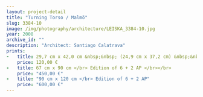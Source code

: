 ```yaml
---
layout: project-detail
title: "Turning Torso / Malmö"
slug: 3384-10
image: /img/photography/architecture/LEISKA_3384-10.jpg
year: 2008
archive_id: ""
description: "Architect: Santiago Calatrava"
prints:
-   title: 29,7 cm x 42,0 cm &nbsp;&nbsp; (24,9 cm x 37,2 cm) &nbsp;&nbsp;</br> Edition of 120 + 6 AP </br></br> 
    price: 120,00 €
-   title: 67 cm x 90 cm </br> Edition of 6 + 2 AP </br></br>
    price: "450,00 €"
-   title: "90 cm x 120 cm </br> Edition of 6 + 2 AP"
    price: "600,00 €"
---
```

